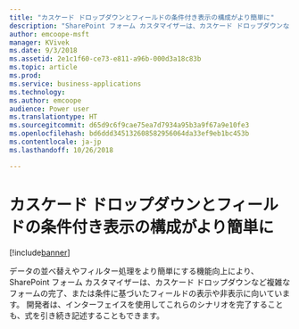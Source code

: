 ```yaml
---
title: "カスケード ドロップダウンとフィールドの条件付き表示の構成がより簡単に"
description: "SharePoint フォーム カスタマイザーは、カスケード ドロップダウンなど複雑なフォーム シナリオの完了、または条件に基づいたフィールドの表示や非表示に向いています。"
author: emcoope-msft
manager: KVivek
ms.date: 9/3/2018
ms.assetid: 2e1c1f60-ce73-e811-a96b-000d3a18c83b
ms.topic: article
ms.prod: 
ms.service: business-applications
ms.technology: 
ms.author: emcoope
audience: Power user
ms.translationtype: HT
ms.sourcegitcommit: d65d9c6f9cae75ea7d7934a95b3a9f67a9e10fe3
ms.openlocfilehash: bd6ddd345132608582956064da33ef9eb1bc453b
ms.contentlocale: ja-jp
ms.lasthandoff: 10/26/2018

---
```

# <a name="easier-to-configure-cascading-dropdowns-and-conditional-field-visibility"></a>カスケード ドロップダウンとフィールドの条件付き表示の構成がより簡単に


[!include[banner](../../includes/banner.md)]

データの並べ替えやフィルター処理をより簡単にする機能向上により、SharePoint フォーム カスタマイザーは、カスケード ドロップダウンなど複雑なフォームの完了、または条件に基づいたフィールドの表示や非表示に向いています。 開発者は、インターフェイスを使用してこれらのシナリオを完了することも、式を引き続き記述することもできます。

